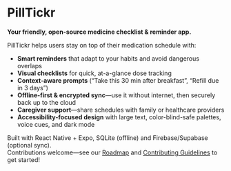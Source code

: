 # PillTickr

**Your friendly, open-source medicine checklist & reminder app.**

PillTickr helps users stay on top of their medication schedule with:
- **Smart reminders** that adapt to your habits and avoid dangerous overlaps  
- **Visual checklists** for quick, at-a-glance dose tracking  
- **Context-aware prompts** (“Take this 30 min after breakfast”, “Refill due in 3 days”)  
- **Offline-first & encrypted sync**—use it without internet, then securely back up to the cloud  
- **Caregiver support**—share schedules with family or healthcare providers  
- **Accessibility-focused design** with large text, color-blind-safe palettes, voice cues, and dark mode  

Built with React Native + Expo, SQLite (offline) and Firebase/Supabase (optional sync).  
Contributions welcome—see our [Roadmap](./ROADMAP.md) and [Contributing Guidelines](./CONTRIBUTING.md) to get started!
